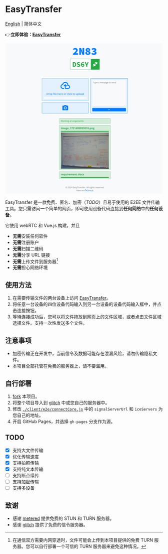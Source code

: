 # EasyTransfer

[English](README.md) | 简体中文

👉**立即体验：[EasyTransfer](https://file.ch3nyang.top/)**

![样例](./sample.jpeg)

EasyTransfer 是一款免费、匿名、加密（*TODO*）且易于使用的 E2EE 文件传输工具。您只需访问一个简单的网页，即可使用设备代码连接到**任何网络**中的**任何设备**。

它使用 webRTC 和 Vue.js 构建，并且

- **无需**安装任何软件
- **无需**注册账户
- **无需**扫描二维码
- **无需**分享 URL 链接
- **无需**上传文件到服务器[^1]
- **无需**担心网络环境

## 使用方法

1. 在需要传输文件的两台设备上访问 [EasyTransfer](https://file.ch3nyang.top/)。
2. 将任意一台设备的四位设备代码输入到另一台设备的设备代码输入框中，并点击连接按钮。
3. 等待连接成功后，您可以将文件拖放到网页上的文件区域，或者点击文件区域选择文件。支持一次性发送多个文件。

## 注意事项

- 加密传输正在开发中，当前信令及数据可能存在泄漏风险，请勿传输隐私文件。
- 本项目全部托管在免费的服务器上，请不要滥用。

## 自行部署

1. [fork](https://github.com/WCY-dt/EasyTransfer/fork) 本项目。
2. 将整个项目导入到 [glitch](https://glitch.com/) 中或您自己的服务器中。
3. 修改 [`./client/e2e/connectCore.js`](https://github.com/WCY-dt/EasyTransfer/blob/main/client/e2e/connectCore.js) 中的 `signalServerUrl` 和 `iceServers` 为您自己的地址。
4. 开启 GitHub Pages，并选择 `gh-pages` 分支作为源。

## TODO

- [x] 支持大文件传输
- [x] 优化传输速度
- [x] 支持拍照传输
- [x] 支持纯文本传输
- [ ] 支持断点续传
- [ ] 支持加密传输
- [ ] 支持多设备

## 致谢

- 感谢 [metered](https://www.metered.ca/) 提供免费的 STUN 和 TURN 服务器。
- 感谢 [glitch](https://glitch.com/) 提供了免费的信令服务器。

[^1]: 在通信双方需要内网穿透时，文件可能会上传到本项目提供的免费 TURN 服务器。您可以自行部署一个可信的 TURN 服务器来避免这种情况。
